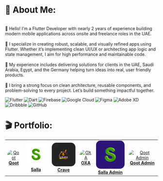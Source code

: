 # 👀 About Me:

<br>👋 Hello! I’m a Flutter Developer with nearly 2 years of experience building modern mobile applications across onsite and freelance roles in the UAE.<br><br>📱 I specialize in creating robust, scalable, and visually refined apps using Flutter. Whether it’s implementing clean UI/UX or architecting app logic and state management, I aim for high performance and maintainable code.<br><br>💼 My experience includes delivering solutions for clients in the UAE, Saudi Arabia, Egypt, and the Germany helping turn ideas into real, user friendly products.<br><br>🚀 I bring a strong focus on clean architecture, reusable components, and problem-solving to every project. Let’s build something impactful together.





![Flutter](https://img.shields.io/badge/Flutter-%2302569B.svg?style=plastic&logo=Flutter&logoColor=white) ![Dart](https://img.shields.io/badge/dart-%230175C2.svg?style=plastic&logo=dart&logoColor=white) ![Firebase](https://img.shields.io/badge/firebase-%23039BE5.svg?style=plastic&logo=firebase) ![Google Cloud](https://img.shields.io/badge/GoogleCloud-%234285F4.svg?style=plastic&logo=google-cloud&logoColor=white) ![Figma](https://img.shields.io/badge/figma-%23F24E1E.svg?style=plastic&logo=figma&logoColor=white) ![Adobe XD](https://img.shields.io/badge/Adobe%20XD-470137?style=plastic&logo=Adobe%20XD&logoColor=#FF61F6) ![Dribbble](https://img.shields.io/badge/Dribbble-EA4C89?style=plastic&logo=dribbble&logoColor=white) ![GitHub](https://img.shields.io/badge/github-%23121011.svg?style=plastic&logo=github&logoColor=white)






# 🎬 Portfolio:

<table align="center">
  <tr>
    <!-- Qoot -->
    <td align="center">
      <a href="https://play.google.com/store/apps/details?id=com.example.app1" target="_blank">
        <img
          src="https://play-lh.googleusercontent.com/zIKI5uYSwcx9ym8lktnCDpDe0kdH1aw-kQer5NyflPSBcvgBFF0K3kA68w304jH8NKmX=w480-h960-rw"
          alt="Qoot"
          width="100"
          style="border-radius:15px;"
        /><br/>
        <strong>Qoot</strong>
      </a>
    </td>
     <!-- Salla  -->
    <td align="center">
      <a href="https://github.com/yourusername/app2" target="_blank">
        <img
          src="https://github.com/nashaatMVP/nashaatMVP/blob/main/salla.png"
          alt="Salla"
          width="100"
          style="border-radius:15px;"
        /><br/>
        <strong>Salla</strong>
      </a>
    </td>
    <!-- Crave -->
    <td align="center">
      <a href="https://github.com/nashaatMVP/nashaatMVP/blob/main/crave.png" target="_blank">
        <img
          src="https://github.com/nashaatMVP/nashaatMVP/blob/main/crave.png"
          alt="Crave"
          width="100"
          style="border-radius:15px;"
        /><br/>
        <strong>Crave</strong>
      </a>
    </td>
    <!-- OXA -->
    <td align="center">
      <a href="https://github.com/yourusername/app2" target="_blank">
        <img
          src="https://play-lh.googleusercontent.com/KTLbxx5TQyjNRCn4YKdtjC6b5Vk9RAELgTqtAduUPThvZxaeP6r0M3FpeUZSYuJutBuu=w480-h960-rw"
          alt="OXA"
          width="100"
          style="border-radius:15px;"
        /><br/>
        <strong>OXA</strong>
      </a>
    </td>
    <!-- Salla Admin -->
    <td align="center">
      <a href="https://github.com/yourusername/app2" target="_blank">
        <img
          src="https://raw.githubusercontent.com/nashaatMVP/nashaatMVP/main/sallaAdmin.png"
          alt="Salla Admin"
          style="width:100px;height:auto;border-radius:15px;"
        /><br/>
        <strong>Salla&nbsp;Admin</strong>
      </a>
    </td>
    <!-- Qoot Admin -->
    <td align="center">
      <a href="https://example.com/demo/app3" target="_blank">
        <img
          src="https://play-lh.googleusercontent.com/6qlqqZUPe8r40vARk5abR8B4wuTTmP7zAie8iQdjXVOjpIBXEDVUAZ3ejLxAqgxRtA=w480-h960-rw"
          alt="Qoot Admin"
          style="width:100px;height:auto;border-radius:15px;"
        /><br/>
        <strong>Qoot&nbsp;Admin</strong>
      </a>
    </td>
  </tr>
</table>



